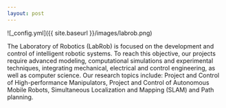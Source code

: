 ```yaml
---
layout: post
---
```


![_config.yml]({{ site.baseurl }}/images/labrob.png)

The Laboratory of Robotics (LabRob) is focused on the development and control of intelligent  robotic systems.  To reach this objective, our projects require advanced modeling, computational simulations and experimental techniques, integrating mechanical, electrical and control engineering, as well as computer science. Our research topics include: Project and Control of High-performance Manipulators, Project and Control of Autonomous Mobile Robots, Simultaneous Localization and Mapping (SLAM) and Path planning.
